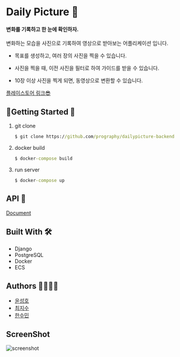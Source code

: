 # Daily Picture 📸

#### 변화를 기록하고 한 눈에 확인하자.

변화하는 모습을 사진으로 기록하여 영상으로 받아보는 어플리케이션 입니다.

- 목표를 생성하고, 여러 장의 사진을 찍을 수 있습니다.

- 사진을 찍을 때, 이전 사진을 필터로 하여 가이드를 받을 수 있습니다.

- 10장 이상 사진을 찍게 되면, 동영상으로 변환할 수 있습니다.

[플레이스토어 링크😎](https://play.google.com/store/apps/details?id=org.techtown.dailypicture)



## Getting Started 📖

1. git clone

   ```cmd
   $ git clone https://github.com/prography/dailypicture-backend
   ```

2. docker build

   ```cmd
   $ docker-compose build
   ```

3. run server

   ```cmd
   $ docker-compose up
   ```



## API 🔖

[Document](https://github.com/prography/dailypicture-backend/blob/master/dailypicture-api.md)



## Built With 🛠

- Django
- PostgreSQL
- Docker
- ECS



## Authors 👩‍💻👨‍💻

- [윤성호](https://github.com/sungho-yoon)
- [최지수](https://github.com/jisoo1170)
- [한수민](https://github.com/soomtopia)



## ScreenShot

![screenshot](https://user-images.githubusercontent.com/26567962/74047146-35764980-4a13-11ea-96f3-5f9d43798d30.png)